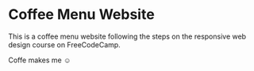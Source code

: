 # Coffee Menu Website

This is a coffee menu website following the steps on the responsive web design course on FreeCodeCamp.

Coffe makes me :relaxed:
